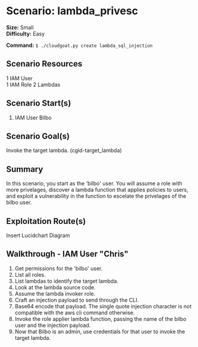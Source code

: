 
# Scenario: lambda_privesc

**Size:** Small  
**Difficulty:** Easy

**Command:** `$ ./cloudgoat.py create lambda_sql_injection`

## Scenario Resources

1 IAM User  
1 IAM Role 
2 Lambdas 


## Scenario Start(s)

1. IAM User Bilbo 

## Scenario Goal(s)

Invoke the target lambda. (cgid-target_lambda)

## Summary

In this scenario, you start as the 'bilbo' user. You will assume a role with more privelages, discover a 
lambda function that applies policies to users, and exploit a vulnerability in the function to escelate 
the privelages of the bilbo user. 

## Exploitation Route(s)

Insert Lucidchart Diagram


## Walkthrough - IAM User "Chris"

1. Get permissions for the 'bilbo' user.
2. List all roles.
3. List lambdas to identify the target lambda.
4. Look at the lambda source code.
5. Assume the lambda invoker role.
6. Craft an injection payload to send through the CLI.
7. Base64 encode that payload. The single quote injection character is not compatible with the aws cli command otherwise.
8. Invoke the role applier lambda function, passing the name of the bilbo user and the injection payload. 
9. Now that Bilbo is an admin, use credentials for that user to invoke the target lambda. 





